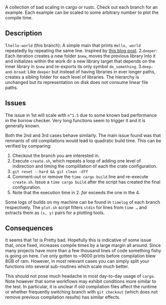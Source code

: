 A collection of bad scaling in cargo or rustc. Check out each branch for an
example. Each example can be scaled to some arbitrary number to plot the
compile time.

## Description

1.`hello-world` (this branch): A simple main that prints `Hello, world`
  repeatedly by repeating the same line. Inspired by [this blog post][1].
2.`deeper`: Each iteration creates a new folder `$new`, moves the previous
  library into it and initializes within the work dir a new library target
  that depends on the inner library in `$new` and re-exports its only symbol
  `do_something`.
3.`deep-and-broad`: Like `deeper` but instead of having libraries in ever
  longer paths, creates a sibling folder for each level of libraries. The
  hierarchy is unchanged but its representation on disk does not consume linear
  file paths.

## Issues

The issue in 1st will scale with `n^1.5` due to some known bad performance in
the borrow checker. Very long functions seem to trigger it and it is generally
known.

Both the 2nd and 3rd cases behave similarly. The main issue found was that
remnants of old compilations would lead to quadratic build time. This can be
verified by comparing:

1. Checkout the branch you are interested in.
1. Execute `create.sh`, which repeats a loop of adding one level of indirection
   and timing the compililation of each the crate configuration.
2. `git reset --hard && git clean -dff`
3. Comment-out or remove the `time cargo build` line and re-execute
   `create.sh`. Issue a `time cargo build` after the script has created the
   final configuration.
4. Note that the execution time in 2. *far* exceeds the one in the 4.

Some logs of builds on my machine can be found in `timelog` of each branch
respectively. The `plot.sh` script filters `stdin` for lines from `time …` and
extracts them as `(x, y)` pairs for a plotting tools.

## Consequences

It seems that 1st is Pretty bad. Hopefully this is indicative of some issue
that, once fixed, increases compile times by a large margin all around. Since
many projects have more than a few thousand lines of code something fishy is
going on here.  I've only gotten to ~9000 prints before compilation blew 8GB of
ram. However, in most relevant cases you can simply split your functions into
several sub-routines which scale much better.

This should not pose much headache in most day-to-day usage of `cargo`. Note
however that some workflows may exhibit conditions more similar to the test. In
particular, it is unclear if old compilation files affect the runtime or
whether frequently switching branch with `git checkout` (which does not remove
previous compilation results) has similar effects.

[1]: https://christine.website/blog/compile-stress-test-2019-10-03
